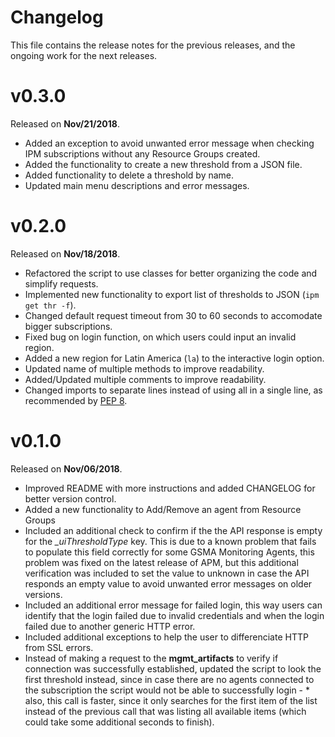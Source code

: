 # Changelog

This file contains the release notes for the previous releases, and the ongoing work for the next releases.

# v0.3.0

Released on **Nov/21/2018**.

 *  Added an exception to avoid unwanted error message when checking IPM subscriptions without any Resource Groups created.
 *  Added the functionality to create a new threshold from a JSON file.
 *  Added functionality to delete a threshold by name.
 *  Updated main menu descriptions and error messages.

# v0.2.0 

Released on **Nov/18/2018**.

 *  Refactored the script to use classes for better organizing the code and simplify requests.
 *  Implemented new functionality to export list of thresholds to JSON (`ipm get thr -f`).
 *  Changed default request timeout from 30 to 60 seconds to accomodate bigger subscriptions.
 *  Fixed bug on login function, on which users could input an invalid region.
 *  Added a new region for Latin America (`la`) to the interactive login option.
 *  Updated name of multiple methods to improve readability. 
 *  Added/Updated multiple comments to improve readability.
 *  Changed imports to separate lines instead of using all in a single line, as recommended by [PEP 8](https://www.python.org/dev/peps/pep-0008/).

# v0.1.0

Released on **Nov/06/2018**.

 *  Improved README with more instructions and added CHANGELOG for better version control.
 *  Added a new functionality to Add/Remove an agent from Resource Groups
 *  Included an additional check to confirm if the the API response is empty for the *_uiThresholdType* key. This is due to a known problem that fails to populate this field correctly for some GSMA Monitoring Agents, this problem was fixed on the latest release of APM, but this additional verification was included to set the value to unknown in case the API responds an empty value to avoid unwanted error messages on older versions.
 *  Included an additional error message for failed login, this way users can identify that the login failed due to invalid credentials and when the login failed due to another generic HTTP error.
 *  Included additional exceptions to help the user to differenciate HTTP from SSL errors.
 *  Instead of making a request to the **mgmt_artifacts** to verify if connection was successfully established, updated the script to look the first threshold instead, since in case there are no agents connected to the subscription the script would not be able to successfully login - *  also, this call is faster, since it only searches for the first item of the list instead of the previous call that was listing all available items (which could take some additional seconds to finish).